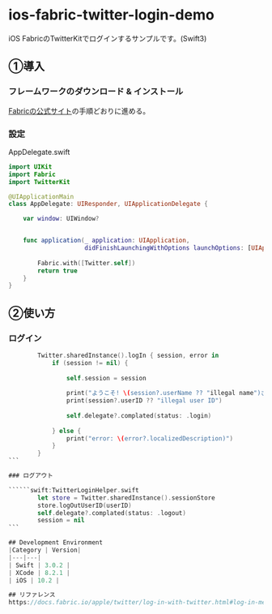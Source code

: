 # ios-fabric-twitter-login-demo
iOS FabricのTwitterKitでログインするサンプルです。(Swift3)

## ①導入
### フレームワークのダウンロード & インストール
[Fabricの公式サイト](https://get.fabric.io/)の手順どおりに進める。

### 設定
AppDelegate.swift

```swift:AppDelegate.swift
import UIKit
import Fabric
import TwitterKit

@UIApplicationMain
class AppDelegate: UIResponder, UIApplicationDelegate {

    var window: UIWindow?


    func application(_ application: UIApplication,
                     didFinishLaunchingWithOptions launchOptions: [UIApplicationLaunchOptionsKey: Any]?) -> Bool {
        
        Fabric.with([Twitter.self])
        return true
    }
}
```

## ②使い方
### ログイン

``````swift:TwitterLoginHelper.swift
        Twitter.sharedInstance().logIn { session, error in
            if (session != nil) {
                
                self.session = session
                
                print("ようこそ! \(session?.userName ?? "illegal name")さん")
                print(session?.userID ?? "illegal user ID")
                
                self.delegate?.complated(status: .login)
                
            } else {
                print("error: \(error?.localizedDescription)")
            }
        }
```

### ログアウト

``````swift:TwitterLoginHelper.swift
        let store = Twitter.sharedInstance().sessionStore
        store.logOutUserID(userID)
        self.delegate?.complated(status: .logout)
        session = nil
```

## Development Environment
|Category | Version| 
|---|---|
| Swift | 3.0.2 |
| XCode | 8.2.1 |
| iOS | 10.2 |

## リファレンス
https://docs.fabric.io/apple/twitter/log-in-with-twitter.html#log-in-method
